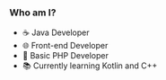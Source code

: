 ### Who am I? 

- ☕ Java Developer
- 🌐 Front-end Developer
- 🐘 Basic PHP Developer
- 📚 Currently learning Kotlin and C++

